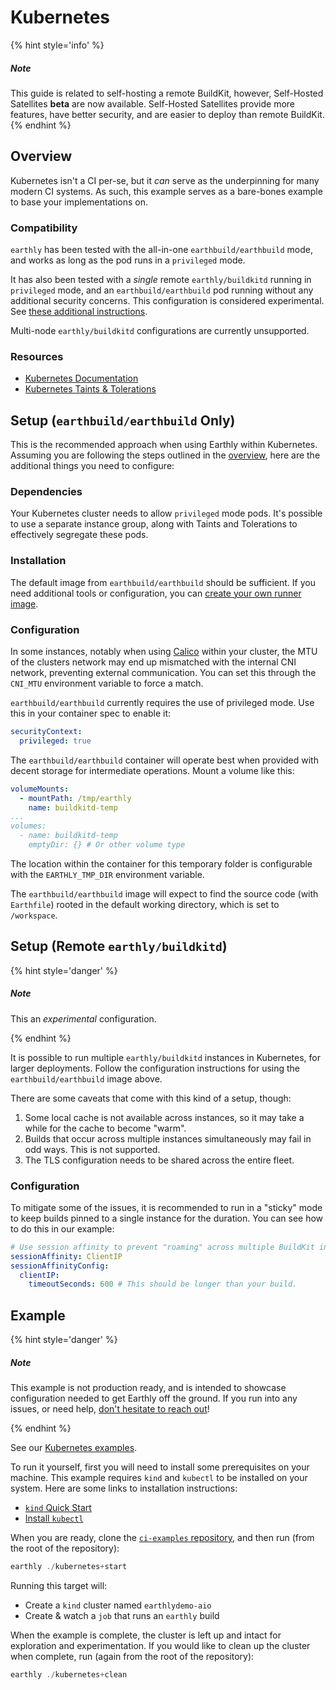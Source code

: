 # Kubernetes

{% hint style='info' %}
##### Note
This guide is related to self-hosting a remote BuildKit, however, Self-Hosted Satellites **beta** are now available. Self-Hosted Satellites provide more features, have better security, and are easier to deploy than remote BuildKit.
{% endhint %}


## Overview

Kubernetes isn't a CI per-se, but it _can_ serve as the underpinning for many modern CI systems. As such, this example serves as a bare-bones example to base your implementations on.

### Compatibility

`earthly` has been tested with the all-in-one `earthbuild/earthbuild` mode, and works as long as the pod runs in a `privileged` mode.

It has also been tested with a _single_ remote `earthly/buildkitd` running in `privileged` mode, and an `earthbuild/earthbuild` pod running without any additional security concerns. This configuration is considered experimental. See [these additional instructions](../remote-buildkit.md).

Multi-node `earthly/buildkitd` configurations are currently unsupported.

### Resources

 * [Kubernetes Documentation](https://kubernetes.io/docs/home/supported-doc-versions/)
 * [Kubernetes Taints & Tolerations](https://kubernetes.io/docs/concepts/scheduling-eviction/taint-and-toleration/)

## Setup (`earthbuild/earthbuild` Only)

This is the recommended approach when using Earthly within Kubernetes. Assuming you are following the steps outlined in the [overview](../overview.md), here are the additional things you need to configure:

### Dependencies

Your Kubernetes cluster needs to allow `privileged` mode pods. It's possible to use a separate instance group, along with Taints and Tolerations to effectively segregate these pods.

### Installation

The default image from `earthbuild/earthbuild` should be sufficient. If you need additional tools or configuration, you can [create your own runner image](../build-an-earthly-ci-image.md).

### Configuration

In some instances, notably when using [Calico](https://www.tigera.io/project-calico/) within your cluster, the MTU of the clusters network may end up mismatched with the internal CNI network, preventing external communication. You can set this through the `CNI_MTU` environment variable to force a match.

`earthbuild/earthbuild` currently requires the use of privileged mode. Use this in your container spec to enable it:

```yaml
securityContext:
  privileged: true
```

The `earthbuild/earthbuild` container will operate best when provided with decent storage for intermediate operations. Mount a volume like this:

```yaml
volumeMounts:
  - mountPath: /tmp/earthly
    name: buildkitd-temp
...
volumes:
  - name: buildkitd-temp
    emptyDir: {} # Or other volume type
```

The location within the container for this temporary folder is configurable with the `EARTHLY_TMP_DIR` environment variable.

The `earthbuild/earthbuild` image will expect to find the source code (with `Earthfile`) rooted in the default working directory, which is set to `/workspace`.

## Setup (Remote `earthly/buildkitd`)

{% hint style='danger' %}
##### Note

This an _experimental_ configuration.

{% endhint %}

It is possible to run multiple `earthly/buildkitd` instances in Kubernetes, for larger deployments. Follow the configuration instructions for using the `earthbuild/earthbuild` image above.

There are some caveats that come with this kind of a setup, though:

1. Some local cache is not available across instances, so it may take a while for the cache to become "warm".
2. Builds that occur across multiple instances simultaneously may fail in odd ways. This is not supported.
3. The TLS configuration needs to be shared across the entire fleet.

### Configuration

To mitigate some of the issues, it is recommended to run in a "sticky" mode to keep builds pinned to a single instance for the duration. You can see how to do this in our example:

```yaml
# Use session affinity to prevent "roaming" across multiple BuildKit instances; if needed.
sessionAffinity: ClientIP
sessionAffinityConfig:
  clientIP:
    timeoutSeconds: 600 # This should be longer than your build.
```

## Example

{% hint style='danger' %}
##### Note

This example is not production ready, and is intended to showcase configuration needed to get Earthly off the ground. If you run into any issues, or need help, [don't hesitate to reach out](https://github.com/earthbuild/earthbuild/issues/new)!

{% endhint %}

See our [Kubernetes examples](https://github.com/earthly/ci-examples/tree/main/kubernetes).

To run it yourself, first you will need to install some prerequisites on your machine. This example requires `kind` and `kubectl` to be installed on your system. Here are some links to installation instructions:

- [`kind` Quick Start](https://kind.sigs.k8s.io/docs/user/quick-start/)
- [Install `kubectl`](https://kubernetes.io/docs/tasks/tools/#kubectl)

When you are ready, clone the [`ci-examples` repository](https://github.com/earthly/ci-examples), and then run (from the root of the repository):

```go
earthly ./kubernetes+start
```

Running this target will:

- Create a `kind` cluster named `earthlydemo-aio`
- Create & watch a `job` that runs an `earthly` build

When the example is complete, the cluster is left up and intact for exploration and experimentation. If you would like to clean up the cluster when complete, run (again from the root of the repository):

```go
earthly ./kubernetes+clean
```
